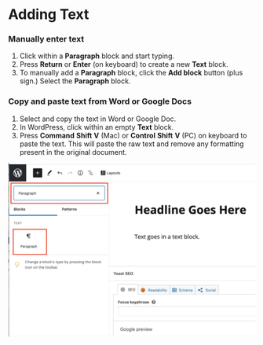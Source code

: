 # Adding Text

### Manually enter text

1. Click within a **Paragraph** block and start typing.
2. Press **Return** or **Enter** (on keyboard) to create a new **Text** block.
3. To manually add a **Paragraph** block, click the **Add block** button (plus sign.) Select the **Paragraph** block. &#x20;

### Copy and paste text from Word or Google Docs

1. Select and copy the text in Word or Google Doc.
2. In WordPress, click within an empty **Text** block.
3. Press **Command** **Shift** **V** (Mac) or **Control** **Shift** **V** (PC) on keyboard to paste the text. This will paste the raw text and remove any formatting present in  the original document.&#x20;

![](../.gitbook/assets/paragraph-block.png)

